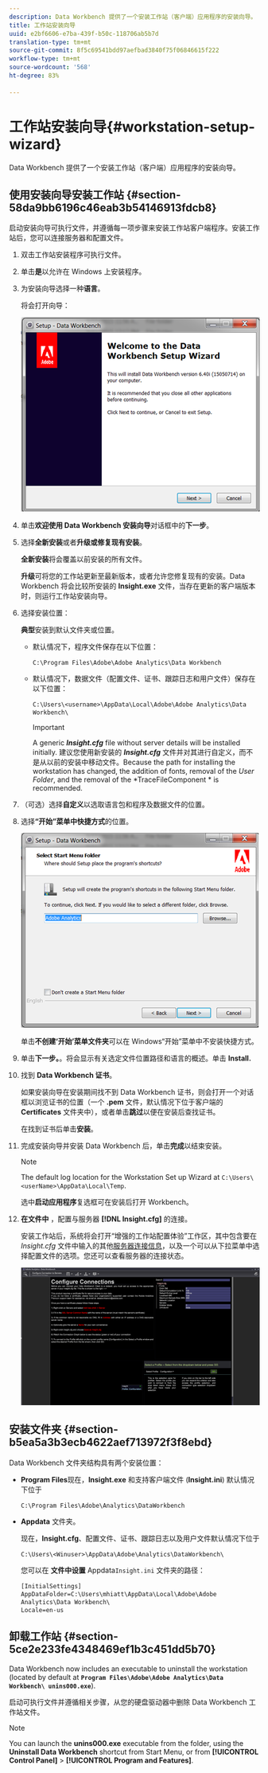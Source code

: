 ```yaml
---
description: Data Workbench 提供了一个安装工作站（客户端）应用程序的安装向导。
title: 工作站安装向导
uuid: e2bf6606-e7ba-439f-b50c-118706ab5b7d
translation-type: tm+mt
source-git-commit: 8f5c69541bdd97aefbad3840f75f06846615f222
workflow-type: tm+mt
source-wordcount: '568'
ht-degree: 83%

---
```



# 工作站安装向导{#workstation-setup-wizard}

Data Workbench 提供了一个安装工作站（客户端）应用程序的安装向导。

## 使用安装向导安装工作站 {#section-58da9bb6196c46eab3b54146913fdcb8}

启动安装向导可执行文件，并遵循每一项步骤来安装工作站客户端程序。安装工作站后，您可以连接服务器和配置文件。

1. 双击工作站安装程序可执行文件。
1. 单击&#x200B;**是**&#x200B;以允许在 Windows 上安装程序。
1. 为安装向导选择一种&#x200B;**语言**。

   将会打开向导：

   ![](assets/6_4_workstation_wizard.png)

1. 单击&#x200B;**欢迎使用 Data Workbench 安装向导**&#x200B;对话框中的&#x200B;**下一步**。

1. 选择&#x200B;**全新安装**&#x200B;或者&#x200B;**升级或修复现有安装**。

   **全新安装**&#x200B;将会覆盖以前安装的所有文件。

   **升级**&#x200B;可将您的工作站更新至最新版本，或者允许您修复现有的安装。Data Workbench 将会比较所安装的 **Insight.exe** 文件，当存在更新的客户端版本时，则运行工作站安装向导。

1. 选择安装位置：

   **典型**&#x200B;安装到默认文件夹或位置。

   * 默认情况下，程序文件保存在以下位置：

      ```
      C:\Program Files\Adobe\Adobe Analytics\Data Workbench
      ```

   * 默认情况下，数据文件（配置文件、证书、跟踪日志和用户文件）保存在以下位置：

      ```
      C:\Users\<username>\AppData\Local\Adobe\Adobe Analytics\Data Workbench\
      ```

      >[!IMPORTANT]
      >
      >A generic ***Insight.cfg*** file without server details will be installed initially. 建议您使用新安装的 ***Insight.cfg*** 文件并对其进行自定义，而不是从以前的安装中移动文件。Because the path for installing the workstation has changed, the addition of fonts, removal of the *User Folder*, and the removal of the *TraceFileComponent * is recommended.

1. （可选）选择&#x200B;**自定义**&#x200B;以选取语言包和程序及数据文件的位置。
1. 选择&#x200B;**“开始”菜单中快捷方式**&#x200B;的位置。

   ![](assets/6_4_workstation_wizard_folder.png)

   单击&#x200B;**不创建‘开始’菜单文件夹**&#x200B;可以在 Windows“开始”菜单中不安装快捷方式。

1. 单击&#x200B;**下一步。**。将会显示有关选定文件位置路径和语言的概述。单击 **Install.**

1. 找到 **Data Workbench 证书**。

   如果安装向导在安装期间找不到 Data Workbench 证书，则会打开一个对话框以浏览证书的位置（一个 **.pem** 文件，默认情况下位于客户端的 **Certificates** 文件夹中），或者单击&#x200B;**跳过**&#x200B;以便在安装后查找证书。

   在找到证书后单击&#x200B;**安装**。

1. 完成安装向导并安装 Data Workbench 后，单击&#x200B;**完成**&#x200B;以结束安装。

   >[!NOTE]
   >
   >The default log location for the Workstation Set up Wizard at  `C:\Users\<userName>\AppData\Local\Temp`.

   选中&#x200B;**启动应用程序**&#x200B;复选框可在安装后打开 Workbench。

1. **在文件中** ，配置与服务器 **[!DNL Insight.cfg]** 的连接。

   安装工作站后，系统将会打开“增强的工作站配置体验”工作区，其中包含要在 *Insight.cfg* 文件中输入的其他[服务器连接信息](/help/home/c-get-started/c-insght-config-param.md)，以及一个可以从下拉菜单中选择配置文件的选项。您还可以查看服务器的连接状态。

   ![](assets/6_4_workstation_install_conf_conn.png)

## 安装文件夹 {#section-b5ea5a3b3ecb4622aef713972f3f8ebd}

Data Workbench 文件夹结构具有两个安装位置：

* **Program Files**&#x200B;现在，**Insight.exe** 和支持客户端文件 (**Insight.ini**) 默认情况下位于 

   ```
   C:\Program Files\Adobe\Analytics\DataWorkbench
   ```

* **Appdata** 文件夹。

   现在，**Insight.cfg**、配置文件、证书、跟踪日志以及用户文件默认情况下位于 

   ```
   C:\Users\<Winuser>\AppData\Adobe\Analytics\DataWorkbench\ 
   ```

   您可以在 **文件中设置** Appdata`Insight.ini` 文件夹的路径：

   ```
   [InitialSettings] 
   AppDataFolder=C:\Users\mhiatt\AppData\Local\Adobe\Adobe Analytics\Data Workbench\ 
   Locale=en-us
   ```

## 卸载工作站 {#section-5ce2e233fe4348469ef1b3c451dd5b70}

Data Workbench now includes an executable to uninstall the workstation (located by default at **`Program Files\Adobe\Adobe Analytics\Data Workbench\ unins000.exe`**).

启动可执行文件并遵循相关步骤，从您的硬盘驱动器中删除 Data Workbench 工作站文件。

>[!NOTE]
>
>You can launch the **unins000.exe** executable from the folder, using the **Uninstall Data Workbench** shortcut from Start Menu, or from **[!UICONTROL Control Panel]** > **[!UICONTROL Program and Features]**.
